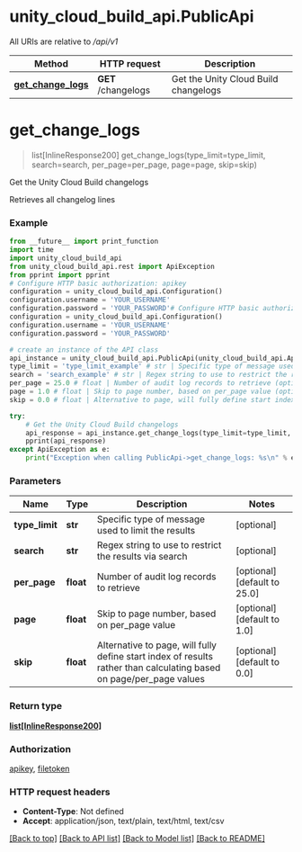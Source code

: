 # unity_cloud_build_api.PublicApi

All URIs are relative to */api/v1*

Method | HTTP request | Description
------------- | ------------- | -------------
[**get_change_logs**](PublicApi.md#get_change_logs) | **GET** /changelogs | Get the Unity Cloud Build changelogs

# **get_change_logs**
> list[InlineResponse200] get_change_logs(type_limit=type_limit, search=search, per_page=per_page, page=page, skip=skip)

Get the Unity Cloud Build changelogs

Retrieves all changelog lines 

### Example
```python
from __future__ import print_function
import time
import unity_cloud_build_api
from unity_cloud_build_api.rest import ApiException
from pprint import pprint
# Configure HTTP basic authorization: apikey
configuration = unity_cloud_build_api.Configuration()
configuration.username = 'YOUR_USERNAME'
configuration.password = 'YOUR_PASSWORD'# Configure HTTP basic authorization: filetoken
configuration = unity_cloud_build_api.Configuration()
configuration.username = 'YOUR_USERNAME'
configuration.password = 'YOUR_PASSWORD'

# create an instance of the API class
api_instance = unity_cloud_build_api.PublicApi(unity_cloud_build_api.ApiClient(configuration))
type_limit = 'type_limit_example' # str | Specific type of message used to limit the results (optional)
search = 'search_example' # str | Regex string to use to restrict the results via search (optional)
per_page = 25.0 # float | Number of audit log records to retrieve (optional) (default to 25.0)
page = 1.0 # float | Skip to page number, based on per_page value (optional) (default to 1.0)
skip = 0.0 # float | Alternative to page, will fully define start index of results rather than calculating based on page/per_page values (optional) (default to 0.0)

try:
    # Get the Unity Cloud Build changelogs
    api_response = api_instance.get_change_logs(type_limit=type_limit, search=search, per_page=per_page, page=page, skip=skip)
    pprint(api_response)
except ApiException as e:
    print("Exception when calling PublicApi->get_change_logs: %s\n" % e)
```

### Parameters

Name | Type | Description  | Notes
------------- | ------------- | ------------- | -------------
 **type_limit** | **str**| Specific type of message used to limit the results | [optional] 
 **search** | **str**| Regex string to use to restrict the results via search | [optional] 
 **per_page** | **float**| Number of audit log records to retrieve | [optional] [default to 25.0]
 **page** | **float**| Skip to page number, based on per_page value | [optional] [default to 1.0]
 **skip** | **float**| Alternative to page, will fully define start index of results rather than calculating based on page/per_page values | [optional] [default to 0.0]

### Return type

[**list[InlineResponse200]**](InlineResponse200.md)

### Authorization

[apikey](../README.md#apikey), [filetoken](../README.md#filetoken)

### HTTP request headers

 - **Content-Type**: Not defined
 - **Accept**: application/json, text/plain, text/html, text/csv

[[Back to top]](#) [[Back to API list]](../README.md#documentation-for-api-endpoints) [[Back to Model list]](../README.md#documentation-for-models) [[Back to README]](../README.md)

